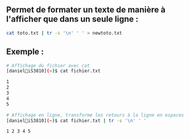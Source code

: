 ## Permet de formater un texte de manière à l'afficher que dans un seule ligne :

```bash
cat toto.txt | tr -s '\n' ' ' > newtoto.txt
```
## Exemple :

```bash
# Affichage du fichier avec cat
[daniel🐧iS3810](~)$ cat fichier.txt 

1
2
3
4
5

# Affichage en ligne, transforme les retours à la ligne en espaces
[daniel🐧iS3810](~)$ cat fichier.txt | tr -s '\n' ' '

1 2 3 4 5
```
